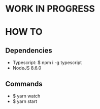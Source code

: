 # WORK IN PROGRESS

# HOW TO

## Dependencies
- Typescript: $ npm i -g typescript
- NodeJS 8.6.0

## Commands
- $ yarn watch
- $ yarn start
